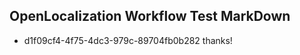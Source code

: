 ## OpenLocalization Workflow Test MarkDown
* d1f09cf4-4f75-4dc3-979c-89704fb0b282 
thanks!<!--HONumber=Mar16_HO3-->
